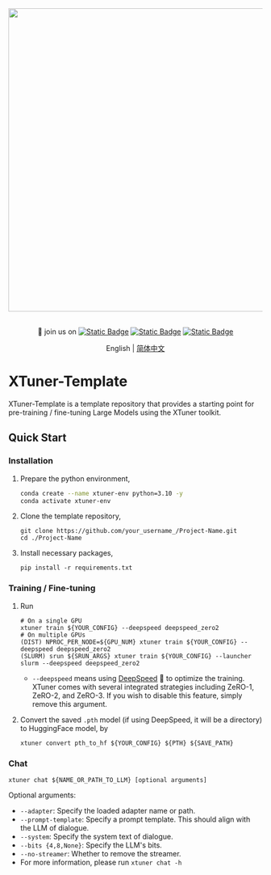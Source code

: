<div align="center">
  <img src="https://github.com/InternLM/lmdeploy/assets/36994684/0cf8d00f-e86b-40ba-9b54-dc8f1bc6c8d8" width="600"/>
  <br /><br />

👋 join us on [![Static Badge](https://img.shields.io/badge/-grey?style=social&logo=wechat&label=WeChat)](https://cdn.vansin.top/internlm/xtuner.jpg)
[![Static Badge](https://img.shields.io/badge/-grey?style=social&logo=twitter&label=Twitter)](https://twitter.com/intern_lm)
[![Static Badge](https://img.shields.io/badge/-grey?style=social&logo=discord&label=Discord)](https://discord.gg/xa29JuW87d)

English | [简体中文](README_zh-CN.md)

</div>

# XTuner-Template

XTuner-Template is a template repository that provides a starting point for pre-training / fine-tuning Large Models using the XTuner toolkit.

## Quick Start

### Installation

1. Prepare the python environment,

    ```bash
    conda create --name xtuner-env python=3.10 -y
    conda activate xtuner-env
    ```

2. Clone the template repository,

    ```shell
    git clone https://github.com/your_username_/Project-Name.git
    cd ./Project-Name
    ```
    
3. Install necessary packages,

    ```shell
    pip install -r requirements.txt
    ```

### Training / Fine-tuning

1. Run

      ```shell
      # On a single GPU
      xtuner train ${YOUR_CONFIG} --deepspeed deepspeed_zero2
      # On multiple GPUs
      (DIST) NPROC_PER_NODE=${GPU_NUM} xtuner train ${YOUR_CONFIG} --deepspeed deepspeed_zero2
      (SLURM) srun ${SRUN_ARGS} xtuner train ${YOUR_CONFIG} --launcher slurm --deepspeed deepspeed_zero2
      ```
    
      - `--deepspeed` means using [DeepSpeed](https://github.com/microsoft/DeepSpeed) 🚀 to optimize the training. XTuner comes with several integrated strategies including ZeRO-1, ZeRO-2, and ZeRO-3. If you wish to disable this feature, simply remove this argument.

2. Convert the saved `.pth` model (if using DeepSpeed, it will be a directory) to HuggingFace model, by

     ```shell
     xtuner convert pth_to_hf ${YOUR_CONFIG} ${PTH} ${SAVE_PATH}
     ```

### Chat

```shell
xtuner chat ${NAME_OR_PATH_TO_LLM} [optional arguments]
```

Optional arguments:

- `--adapter`: Specify the loaded adapter name or path.
- `--prompt-template`: Specify a prompt template. This should align with the LLM of dialogue.
- `--system`: Specify the system text of dialogue.
- `--bits {4,8,None}`: Specify the LLM's bits.
- `--no-streamer`: Whether to remove the streamer.
- For more information, please run `xtuner chat -h`

